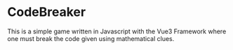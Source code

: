# CodeBreaker
This is a simple game written in Javascript with the Vue3 Framework where one must break the code given using mathematical clues.
